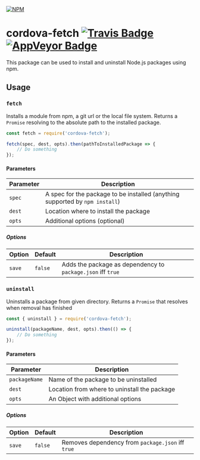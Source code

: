 <!--
#
# Licensed to the Apache Software Foundation (ASF) under one
# or more contributor license agreements.  See the NOTICE file
# distributed with this work for additional information
# regarding copyright ownership.  The ASF licenses this file
# to you under the Apache License, Version 2.0 (the
# "License"); you may not use this file except in compliance
# with the License.  You may obtain a copy of the License at
#
# http://www.apache.org/licenses/LICENSE-2.0
#
# Unless required by applicable law or agreed to in writing,
# software distributed under the License is distributed on an
# "AS IS" BASIS, WITHOUT WARRANTIES OR CONDITIONS OF ANY
#  KIND, either express or implied.  See the License for the
# specific language governing permissions and limitations
# under the License.
#
-->

[![NPM](https://nodei.co/npm/cordova-fetch.png)](https://nodei.co/npm/cordova-fetch/)

# cordova-fetch [![Travis Badge]][Travis] [![AppVeyor Badge]][AppVeyor]

This package can be used to install and uninstall Node.js packages using npm.

## Usage

### `fetch`

Installs a module from npm, a git url or the local file system. Returns a `Promise` resolving to the absolute path to the installed package.

```js
const fetch = require('cordova-fetch');

fetch(spec, dest, opts).then(pathToInstalledPackage => {
    // Do something
});
```

#### Parameters

Parameter | Description
-|-
`spec` | A spec for the package to be installed (anything supported by `npm install`)
`dest` | Location where to install the package
`opts` | Additional options (optional)

##### Options

Option | Default | Description
-|-|-
`save` | `false` | Adds the package as dependency to `package.json` iff `true`

### `uninstall`

Uninstalls a package from given directory. Returns a `Promise` that resolves when removal has finished

```js
const { uninstall } = require('cordova-fetch');

uninstall(packageName, dest, opts).then(() => {
    // Do something
});
```

#### Parameters

Parameter | Description
-|-
`packageName` | Name of the package to be uninstalled
`dest` | Location from where to uninstall the package
`opts` | An Object with additional options

##### Options

Option | Default | Description
-|-|-
`save` | `false` | Removes dependency from `package.json` iff `true`


[Travis Badge]: https://travis-ci.org/apache/cordova-fetch.svg?branch=master
[Travis]: https://travis-ci.org/apache/cordova-fetch

[AppVeyor Badge]: https://ci.appveyor.com/api/projects/status/6xv212nihtcnbsov?svg=true
[AppVeyor]: https://ci.appveyor.com/project/ApacheSoftwareFoundation/cordova-fetch/branch/master
